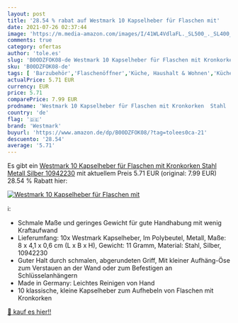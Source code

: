 ```yaml
---
layout: post
title: '28.54 % rabat auf Westmark 10 Kapselheber für Flaschen mit'
date: 2021-07-26 02:37:44
image: 'https://m.media-amazon.com/images/I/41WL4VdlaFL._SL500_._SL400_.jpg'
comments: true
category: ofertas
author: 'tole.es'
slug: 'B00DZFOK08-de Westmark 10 Kapselheber für Flaschen mit Kronkorken Stahl...'
sku: 'B00DZFOK08-de'
tags: [ 'Barzubehör','Flaschenöffner','Küche, Haushalt & Wohnen','Küche, Kochen & Backen','westmark', ]
actualPrice: 5.71 EUR
currency: EUR
price: 5.71
comparePrice: 7.99 EUR
prodname: 'Westmark 10 Kapselheber für Flaschen mit Kronkorken  Stahl  Metall  Silber  10942230'
country: 'de'
flag: '🇩🇪'
brand: 'Westmark'
buyurl: 'https://www.amazon.de/dp/B00DZFOK08/?tag=tolees0ca-21'
descuento: '28.54'
average: '5.71'
---
```


Es gibt ein [Westmark 10 Kapselheber für Flaschen mit Kronkorken  Stahl  Metall  Silber  10942230](https://www.amazon.de/dp/B00DZFOK08/?tag=tolees0ca-21) mit aktuellem Preis 5.71 EUR (original: 7.99 EUR) 28.54 % Rabatt hier:

[![Westmark 10 Kapselheber für Flaschen mit](https://m.media-amazon.com/images/I/41WL4VdlaFL._SL500_._SL400_.jpg)](https://www.amazon.de/dp/B00DZFOK08/?tag=tolees0ca-21)

ℹ️:

- Schmale Maße und geringes Gewicht für gute Handhabung mit wenig Kraftaufwand
- Lieferumfang: 10x Westmark Kapselheber, Im Polybeutel, Metall, Maße: 8 x 4,1 x 0,6 cm (L x B x H), Gewicht: 11 Gramm, Material: Stahl, Silber, 10942230
- Guter Halt durch schmalen, abgerundeten Griff, Mit kleiner Aufhäng-Öse zum Verstauen an der Wand oder zum Befestigen an Schlüsselanhängern
- Made in Germany: Leichtes Reinigen von Hand
- 10 klassische, kleine Kapselheber zum Aufhebeln von Flaschen mit Kronkorken

[🛒 kauf es hier!!](https://www.amazon.de/dp/B00DZFOK08/?tag=tolees0ca-21)
